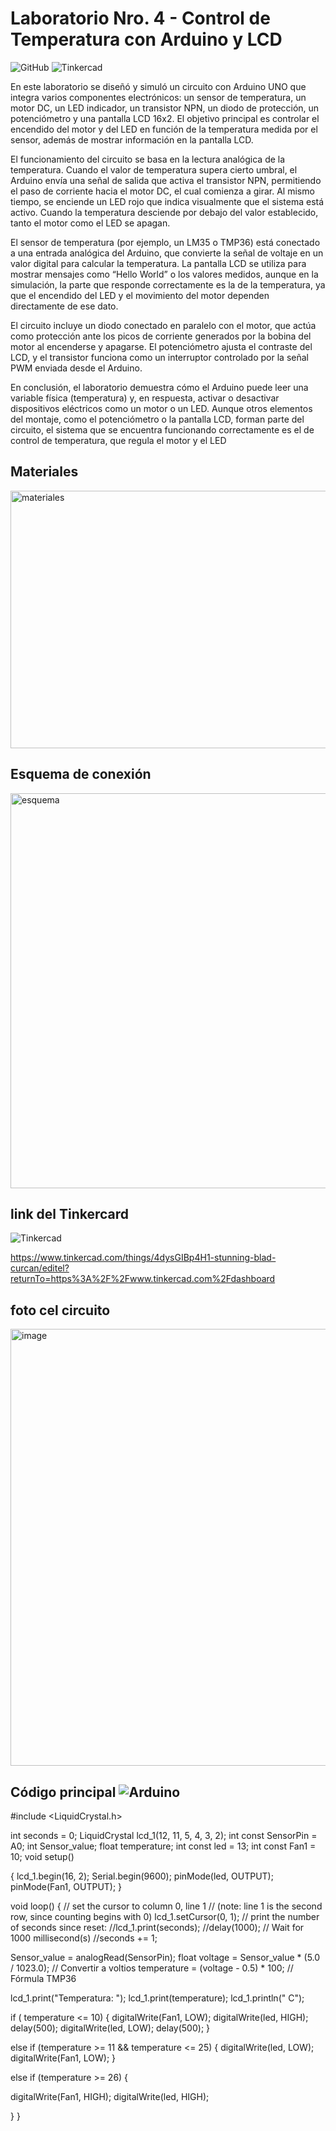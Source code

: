 # Laboratorio Nro. 4 - Control de Temperatura con Arduino y LCD 
![GitHub](https://img.icons8.com/material-outlined/48/000000/github.png)
![Tinkercad](https://img.icons8.com/ios-filled/50/000000/cad-file.png)

En este laboratorio se diseñó y simuló un circuito con Arduino UNO que integra varios componentes electrónicos: un sensor de temperatura, un motor DC, un LED indicador, un transistor NPN, un diodo de protección, un potenciómetro y una pantalla LCD 16x2.
El objetivo principal es controlar el encendido del motor y del LED en función de la temperatura medida por el sensor, además de mostrar información en la pantalla LCD.

El funcionamiento del circuito se basa en la lectura analógica de la temperatura.
Cuando el valor de temperatura supera cierto umbral, el Arduino envía una señal de salida que activa el transistor NPN, permitiendo el paso de corriente hacia el motor DC, el cual comienza a girar.
Al mismo tiempo, se enciende un LED rojo que indica visualmente que el sistema está activo.
Cuando la temperatura desciende por debajo del valor establecido, tanto el motor como el LED se apagan.

El sensor de temperatura (por ejemplo, un LM35 o TMP36) está conectado a una entrada analógica del Arduino, que convierte la señal de voltaje en un valor digital para calcular la temperatura.
La pantalla LCD se utiliza para mostrar mensajes como “Hello World” o los valores medidos, aunque en la simulación, la parte que responde correctamente es la de la temperatura, ya que el encendido del LED y el movimiento del motor dependen directamente de ese dato.

El circuito incluye un diodo conectado en paralelo con el motor, que actúa como protección ante los picos de corriente generados por la bobina del motor al encenderse y apagarse.
El potenciómetro ajusta el contraste del LCD, y el transistor funciona como un interruptor controlado por la señal PWM enviada desde el Arduino.

En conclusión, el laboratorio demuestra cómo el Arduino puede leer una variable física (temperatura) y, en respuesta, activar o desactivar dispositivos eléctricos como un motor o un LED.
Aunque otros elementos del montaje, como el potenciómetro o la pantalla LCD, forman parte del circuito, el sistema que se encuentra funcionando correctamente es el de control de temperatura, que regula el motor y el LED

## Materiales

<img width="1506" height="412" alt="materiales" src="https://github.com/user-attachments/assets/d9c7b763-21da-448b-8f8d-653740b309ed" />


## Esquema de conexión

<img width="806" height="632" alt="esquema" src="https://github.com/user-attachments/assets/be22ee8d-1ec1-449a-9043-1884c1bf13ea" />


## link del Tinkercard
![Tinkercad](https://img.icons8.com/ios-filled/50/000000/cad-file.png)

[https://www.tinkercad.com/things/4dysGIBp4H1-stunning-blad-curcan/editel?returnTo=https%3A%2F%2Fwww.tinkercad.com%2Fdashboard ](https://www.tinkercad.com/things/4dysGIBp4H1-stunning-blad-curcan)

## foto cel circuito

<img width="1142" height="699" alt="image" src="https://github.com/user-attachments/assets/2019763a-0328-4300-93a1-65b4ad320422" />


## Código principal ![Arduino](https://img.icons8.com/color/48/000000/arduino.png)

#include <LiquidCrystal.h>

int seconds = 0;
LiquidCrystal lcd_1(12, 11, 5, 4, 3, 2);
int const SensorPin = A0; 
int Sensor_value;
float temperature;
int const led = 13;
int const Fan1 = 10; 
void setup()
   

{
  lcd_1.begin(16, 2); 
  Serial.begin(9600);
  pinMode(led, OUTPUT);
   pinMode(Fan1, OUTPUT);
}

void loop()
{
  // set the cursor to column 0, line 1
  // (note: line 1 is the second row, since counting begins with 0)
  lcd_1.setCursor(0, 1);
  // print the number of seconds since reset:
  //lcd_1.print(seconds);
  //delay(1000);  // Wait for 1000 millisecond(s)
  //seconds += 1;
  
  Sensor_value = analogRead(SensorPin);
  float voltage = Sensor_value * (5.0 / 1023.0);   // Convertir a voltios
  temperature = (voltage - 0.5) * 100;             // Fórmula TMP36

 lcd_1.print("Temperatura: ");
  lcd_1.print(temperature);
  lcd_1.println(" C");

  if ( temperature <= 10) {
    digitalWrite(Fan1, LOW);
	digitalWrite(led, HIGH);
    delay(500);
    digitalWrite(led, LOW);
    delay(500);
  }
  
  else if (temperature >= 11 && temperature <= 25) {
	digitalWrite(led, LOW);
        digitalWrite(Fan1, LOW);
  }
  
  else if (temperature >= 26) {

digitalWrite(Fan1, HIGH);
	digitalWrite(led, HIGH);

   
}
}

